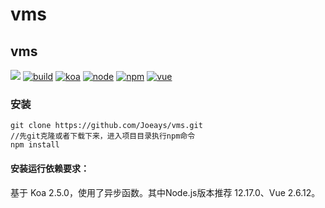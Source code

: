 # vms

## vms

[![](https://img.shields.io/badge/Powered%20by-vms-2c3d4f)](https://github.com/Joeays/vms)
[![build](https://img.shields.io/badge/build--passing-brightgreen)](http://10.250.101.30:3001)
[![koa](https://img.shields.io/badge/koa-2.5.0-33333d)](https://github.com/Joeays/vms)
[![node](https://img.shields.io/badge/node-12.17.0-026e00)](https://github.com/Joeays/vms)
[![npm](https://img.shields.io/badge/npm-6.14.4-cb0000)](https://github.com/Joeays/vms)
[![vue](https://img.shields.io/badge/vue-2.6.12-4fc08d)](https://github.com/Joeays/vms)

### 安装

```
git clone https://github.com/Joeays/vms.git
//先git克隆或者下载下来，进入项目目录执行npm命令
npm install
```

#### 安装运行依赖要求：

基于 Koa 2.5.0，使用了异步函数。其中Node.js版本推荐 12.17.0、Vue 2.6.12。
